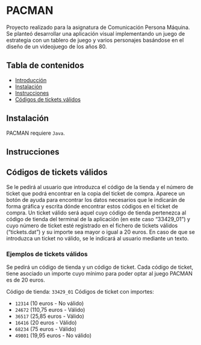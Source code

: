 # PACMAN
Proyecto realizado para la asignatura de Comunicación Persona Máquina. Se planteó desarrollar una aplicación visual implementando un juego de estrategia con un tablero de juego y varios personajes basándose en el diseño de un videojuego de los años 80.

## Tabla de contenidos

- [Introducción](#PACMAN)
- [Instalación](#Instalacion)
- [Instrucciones](#Instrucciones)
- [Códigos de tickets válidos](#Códigos-de-tickets-válidos)



## Instalación
PACMAN requiere `Java`.


## Instrucciones


## Códigos de tickets válidos
Se le pedirá al usuario que introduzca el código de la tienda y el número de ticket que podrá encontrar en la copia del ticket de compra. Aparece un botón de ayuda para encontrar los datos necesarios que le indicarán de forma gráfica y escrita dónde encontrar estos códigos en el ticket de compra. Un ticket válido será aquel cuyo código de tienda pertenezca al código de tienda del terminal de la aplicación (en este caso “33429_01”) y cuyo número de ticket esté registrado en el fichero de tickets válidos (“tickets.dat”) y su importe sea mayor o igual a 20 euros. En caso de que se introduzca un ticket no válido, se le indicará al usuario mediante un texto.

### Ejemplos de tickets válidos
Se pedirá un código de tienda y un código de ticket. Cada código de ticket, tiene asociado un importe cuyo mínimo para poder optar al juego PACMAN es de 20 euros.

Código de tienda: `33429_01`
Códigos de ticket con importes:
- `12314` (10 euros - No válido)
- `24672` (110,75 euros - Válido)
- `36517` (25,85 euros - Válido)
- `16416` (20 euros - Válido)
- `68234` (75 euros - Válido)
- `49801` (19,95 euros - No válido)


